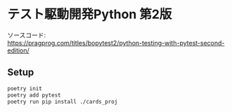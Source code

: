 # テスト駆動開発Python 第2版

ソースコード:  
https://pragprog.com/titles/bopytest2/python-testing-with-pytest-second-edition/

## Setup
```sh
poetry init
poetry add pytest
poetry run pip install ./cards_proj
```
